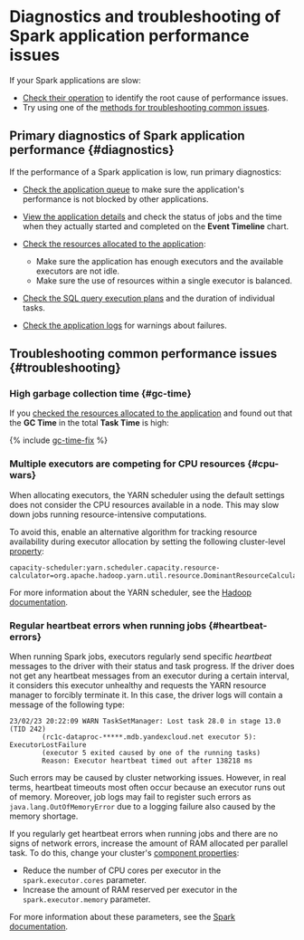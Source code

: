 # Diagnostics and troubleshooting of Spark application performance issues

If your Spark applications are slow:

* [Check their operation](#diagnostics) to identify the root cause of performance issues.
* Try using one of the [methods for troubleshooting common issues](#troubleshooting).

## Primary diagnostics of Spark application performance {#diagnostics}

If the performance of a Spark application is low, run primary diagnostics:

* [Check the application queue](./spark-monitoring.md#queue) to make sure the application's performance is not blocked by other applications.
* [View the application details](./spark-monitoring.md#info) and check the status of jobs and the time when they actually started and completed on the **Event Timeline** chart.
* [Check the resources allocated to the application](./spark-monitoring.md#resources):

   * Make sure the application has enough executors and the available executors are not idle.
   * Make sure the use of resources within a single executor is balanced.

* [Check the SQL query execution plans](./spark-monitoring.md#sql) and the duration of individual tasks.
* [Check the application logs](./spark-monitoring.md#logs) for warnings about failures.

## Troubleshooting common performance issues {#troubleshooting}

### High garbage collection time {#gc-time}

If you [checked the resources allocated to the application](./spark-monitoring.md#resources) and found out that the **GC Time** in the total **Task Time** is high:

{% include [gc-time-fix](../../_includes/data-proc/gc-time-fix.md) %}

### Multiple executors are competing for CPU resources {#cpu-wars}

When allocating executors, the YARN scheduler using the default settings does not consider the CPU resources available in a node. This may slow down jobs running resource-intensive computations.

To avoid this, enable an alternative algorithm for tracking resource availability during executor allocation by setting the following cluster-level [property](../concepts/settings-list.md):

```
capacity-scheduler:yarn.scheduler.capacity.resource-calculator=org.apache.hadoop.yarn.util.resource.DominantResourceCalculator
```

For more information about the YARN scheduler, see the [Hadoop documentation](https://hadoop.apache.org/docs/current/hadoop-yarn/hadoop-yarn-site/CapacityScheduler.html).

### Regular heartbeat errors when running jobs {#heartbeat-errors}

When running Spark jobs, executors regularly send specific _heartbeat_ messages to the driver with their status and task progress. If the driver does not get any heartbeat messages from an executor during a certain interval, it considers this executor unhealthy and requests the YARN resource manager to forcibly terminate it. In this case, the driver logs will contain a message of the following type:

```text
23/02/23 20:22:09 WARN TaskSetManager: Lost task 28.0 in stage 13.0 (TID 242)
        (rc1c-dataproc-*****.mdb.yandexcloud.net executor 5): ExecutorLostFailure
        (executor 5 exited caused by one of the running tasks)
        Reason: Executor heartbeat timed out after 138218 ms
```

Such errors may be caused by cluster networking issues. However, in real terms, heartbeat timeouts most often occur because an executor runs out of memory. Moreover, job logs may fail to register such errors as `java.lang.OutOfMemoryError` due to a logging failure also caused by the memory shortage.

If you regularly get heartbeat errors when running jobs and there are no signs of network errors, increase the amount of RAM allocated per parallel task. To do this, change your cluster's [component properties](../concepts/settings-list.md):

* Reduce the number of CPU cores per executor in the `spark.executor.cores` parameter.
* Increase the amount of RAM reserved per executor in the `spark.executor.memory` parameter.

For more information about these parameters, see the [Spark documentation](https://spark.apache.org/docs/latest/configuration.html#available-properties).
